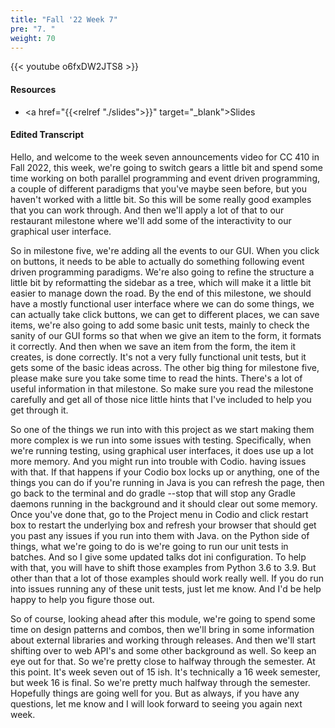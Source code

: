```yaml
---
title: "Fall '22 Week 7"
pre: "7. "
weight: 70
---
```


{{< youtube o6fxDW2JTS8 >}}

#### Resources

* <a href="{{<relref "./slides">}}" target="_blank">Slides</a>

#### Edited Transcript

Hello, and welcome to the week seven announcements video for CC 410 in Fall 2022, this week, we're going to switch gears a little bit and spend some time working on both parallel programming and event driven programming, a couple of different paradigms that you've maybe seen before, but you haven't worked with a little bit. So this will be some really good examples that you can work through. And then we'll apply a lot of that to our restaurant milestone where we'll add some of the interactivity to our graphical user interface. 

So in milestone five, we're adding all the events to our GUI. When you click on buttons, it needs to be able to actually do something following event driven programming paradigms. We're also going to refine the structure a little bit by reformatting the sidebar as a tree, which will make it a little bit easier to manage down the road. By the end of this milestone, we should have a mostly functional user interface where we can do some things, we can actually take click buttons, we can get to different places, we can save items, we're also going to add some basic unit tests, mainly to check the sanity of our GUI forms so that when we give an item to the form, it formats it correctly. And then when we save an item from the form, the item it creates, is done correctly. It's not a very fully functional unit tests, but it gets some of the basic ideas across. The other big thing for milestone five, please make sure you take some time to read the hints. There's a lot of useful information in that milestone. So make sure you read the milestone carefully and get all of those nice little hints that I've included to help you get through it. 

So one of the things we run into with this project as we start making them more complex is we run into some issues with testing. Specifically, when we're running testing, using graphical user interfaces, it does use up a lot more memory. And you might run into trouble with Codio. having issues with that. If that happens if your Codio box locks up or anything, one of the things you can do if you're running in Java is you can refresh the page, then go back to the terminal and do gradle --stop that will stop any Gradle daemons running in the background and it should clear out some memory. Once you've done that, go to the Project menu in Codio and click restart box to restart the underlying box and refresh your browser that should get you past any issues if you run into them with Java. on the Python side of things, what we're going to do is we're going to run our unit tests in batches. And so I give some updated talks dot ini configuration. To help with that, you will have to shift those examples from Python 3.6 to 3.9. But other than that a lot of those examples should work really well. If you do run into issues running any of these unit tests, just let me know. And I'd be help happy to help you figure those out. 

So of course, looking ahead after this module, we're going to spend some time on design patterns and combos, then we'll bring in some information about external libraries and working through releases. And then we'll start shifting over to web API's and some other background as well. So keep an eye out for that. So we're pretty close to halfway through the semester. At this point. It's week seven out of 15 ish. It's technically a 16 week semester, but week 16 is final. So we're pretty much halfway through the semester. Hopefully things are going well for you. But as always, if you have any questions, let me know and I will look forward to seeing you again next week.

